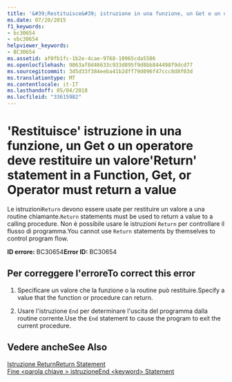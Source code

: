 ```yaml
---
title: '&#39;Restituisce&#39; istruzione in una funzione, un Get o un operatore deve restituire un valore'
ms.date: 07/20/2015
f1_keywords:
- bc30654
- vbc30654
helpviewer_keywords:
- BC30654
ms.assetid: af0fb1fc-1b2e-4cae-9768-10965cda5506
ms.openlocfilehash: 9863af8d46633c933d895f9d8bb844498f9dcd77
ms.sourcegitcommit: 3d5d33f384eeba41b2dff79d096f47ccc8d8f03d
ms.translationtype: MT
ms.contentlocale: it-IT
ms.lasthandoff: 05/04/2018
ms.locfileid: "33615982"
---
```

# <a name="39return39-statement-in-a-function-get-or-operator-must-return-a-value"></a><span data-ttu-id="6bb44-102">&#39;Restituisce&#39; istruzione in una funzione, un Get o un operatore deve restituire un valore</span><span class="sxs-lookup"><span data-stu-id="6bb44-102">&#39;Return&#39; statement in a Function, Get, or Operator must return a value</span></span>
<span data-ttu-id="6bb44-103">Le istruzioni`Return` devono essere usate per restituire un valore a una routine chiamante.</span><span class="sxs-lookup"><span data-stu-id="6bb44-103">`Return` statements must be used to return a value to a calling procedure.</span></span> <span data-ttu-id="6bb44-104">Non è possibile usare le istruzioni `Return` per controllare il flusso di programma.</span><span class="sxs-lookup"><span data-stu-id="6bb44-104">You cannot use `Return` statements by themselves to control program flow.</span></span>  
  
 <span data-ttu-id="6bb44-105">**ID errore:** BC30654</span><span class="sxs-lookup"><span data-stu-id="6bb44-105">**Error ID:** BC30654</span></span>  
  
## <a name="to-correct-this-error"></a><span data-ttu-id="6bb44-106">Per correggere l'errore</span><span class="sxs-lookup"><span data-stu-id="6bb44-106">To correct this error</span></span>  
  
1.  <span data-ttu-id="6bb44-107">Specificare un valore che la funzione o la routine può restituire.</span><span class="sxs-lookup"><span data-stu-id="6bb44-107">Specify a value that the function or procedure can return.</span></span>  
  
2.  <span data-ttu-id="6bb44-108">Usare l'istruzione `End` per determinare l'uscita del programma dalla routine corrente.</span><span class="sxs-lookup"><span data-stu-id="6bb44-108">Use the `End` statement to cause the program to exit the current procedure.</span></span>  
  
## <a name="see-also"></a><span data-ttu-id="6bb44-109">Vedere anche</span><span class="sxs-lookup"><span data-stu-id="6bb44-109">See Also</span></span>  
 [<span data-ttu-id="6bb44-110">Istruzione Return</span><span class="sxs-lookup"><span data-stu-id="6bb44-110">Return Statement</span></span>](../../visual-basic/language-reference/statements/return-statement.md)  
 [<span data-ttu-id="6bb44-111">Fine \<parola chiave > istruzione</span><span class="sxs-lookup"><span data-stu-id="6bb44-111">End \<keyword> Statement</span></span>](../../visual-basic/language-reference/statements/end-keyword-statement.md)
